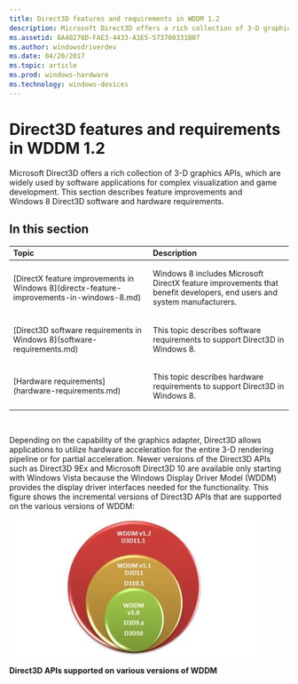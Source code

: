 ```yaml
---
title: Direct3D features and requirements in WDDM 1.2
description: Microsoft Direct3D offers a rich collection of 3-D graphics APIs, which are widely used by software applications for complex visualization and game development.
ms.assetid: 8A40276D-FAE3-4433-A3E5-573700331B07
ms.author: windowsdriverdev
ms.date: 04/20/2017
ms.topic: article
ms.prod: windows-hardware
ms.technology: windows-devices
---
```


# Direct3D features and requirements in WDDM 1.2


Microsoft Direct3D offers a rich collection of 3-D graphics APIs, which are widely used by software applications for complex visualization and game development. This section describes feature improvements and Windows 8 Direct3D software and hardware requirements.

## <span id="in_this_section"></span>In this section


<table>
<colgroup>
<col width="50%" />
<col width="50%" />
</colgroup>
<thead>
<tr class="header">
<th align="left">Topic</th>
<th align="left">Description</th>
</tr>
</thead>
<tbody>
<tr class="odd">
<td align="left"><p>[DirectX feature improvements in Windows 8](directx-feature-improvements-in-windows-8.md)</p></td>
<td align="left"><p>Windows 8 includes Microsoft DirectX feature improvements that benefit developers, end users and system manufacturers.</p></td>
</tr>
<tr class="even">
<td align="left"><p>[Direct3D software requirements in Windows 8](software-requirements.md)</p></td>
<td align="left"><p>This topic describes software requirements to support Direct3D in Windows 8.</p></td>
</tr>
<tr class="odd">
<td align="left"><p>[Hardware requirements](hardware-requirements.md)</p></td>
<td align="left"><p>This topic describes hardware requirements to support Direct3D in Windows 8.</p></td>
</tr>
</tbody>
</table>

 

Depending on the capability of the graphics adapter, Direct3D allows applications to utilize hardware acceleration for the entire 3-D rendering pipeline or for partial acceleration. Newer versions of the Direct3D APIs such as Direct3D 9Ex and Microsoft Direct3D 10 are available only starting with Windows Vista because the Windows Display Driver Model (WDDM) provides the display driver interfaces needed for the functionality. This figure shows the incremental versions of Direct3D APIs that are supported on the various versions of WDDM:

![direct3d apis supported on the various versions of wddm](images/direct3dapissupportedwddm.jpg)

**Direct3D APIs supported on various versions of WDDM**

 

 





